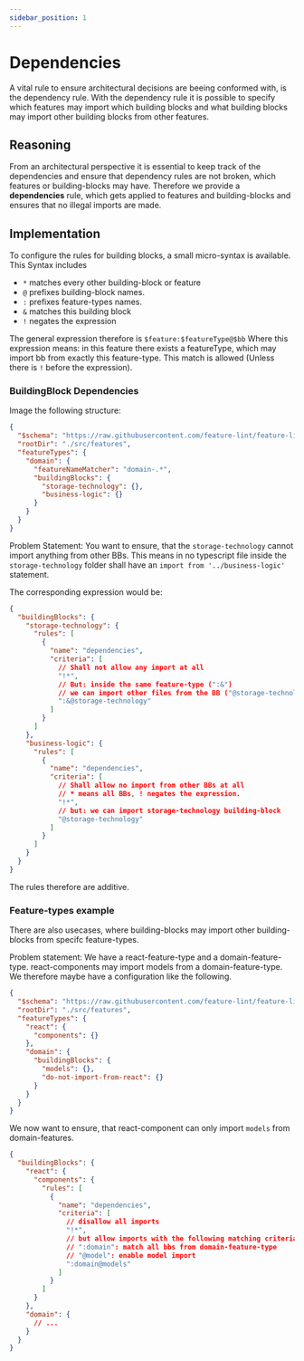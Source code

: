 ```yaml
---
sidebar_position: 1
---
```


# Dependencies

A vital rule to ensure architectural decisions are beeing conformed with, is the dependency rule. With the dependency
rule it is possible to specify which features may import which building blocks and what building blocks may import other
building blocks from other features.

## Reasoning

From an architectural perspective it is essential to keep track of the dependencies and ensure that dependency rules are
not broken, which features or building-blocks may have. Therefore we provide a **dependencies** rule, which gets applied
to features and building-blocks and ensures that no illegal imports are made.

## Implementation

To configure the rules for building blocks, a small micro-syntax is available. This Syntax includes

* `*` matches every other building-block or feature
* `@` prefixes building-block names.
* `:` prefixes feature-types names.
* `&` matches this building block
* `!` negates the expression


The general expression therefore is
`$feature:$featureType@$bb`
Where this expression means: in this feature there exists a featureType, which may import bb from exactly 
this feature-type. This match is allowed (Unless there is `!` before the expression).


### BuildingBlock Dependencies

Image the following structure:

```json
{
  "$schema": "https://raw.githubusercontent.com/feature-lint/feature-lint/pages/schema/feature-lint-v0.0.15.schema.json",
  "rootDir": "./src/features",
  "featureTypes": {
    "domain": {
      "featureNameMatcher": "domain-.*",
      "buildingBlocks": {
        "storage-technology": {},
        "business-logic": {}
      }
    }
  }
}
```

Problem Statement: You want to ensure, that the `storage-technology` cannot import anything from other BBs. 
This means in no typescript file inside the `storage-technology` folder shall have an `import from '../business-logic'`
statement.

The corresponding expression would be:

```json
{
  "buildingBlocks": {
    "storage-technology": {
      "rules": [
        {
          "name": "dependencies",
          "criteria": [
            // Shall not allow any import at all
            "!*",
            // But: inside the same feature-type (":&")
            // we can import other files from the BB ("@storage-technology")
            ":&@storage-technology"
          ]
        }
      ]
    },
    "business-logic": {
      "rules": [
        {
          "name": "dependencies",
          "criteria": [
            // Shall allow no import from other BBs at all
            // * means all BBs, ! negates the expression.
            "!*",
            // but: we can import storage-technology building-block
            "@storage-technology"
          ]
        }
      ]
    }
  }
}
```
The rules therefore are additive.

### Feature-types example
There are also usecases, where building-blocks may import other building-blocks from specifc 
feature-types.

Problem statement:
We have a react-feature-type and a domain-feature-type. react-components may import models from 
a domain-feature-type. We therefore maybe have a configuration like the following.

```json
{
  "$schema": "https://raw.githubusercontent.com/feature-lint/feature-lint/pages/schema/feature-lint-v0.0.15.schema.json",
  "rootDir": "./src/features",
  "featureTypes": {
    "react": {
      "components": {}
    },
    "domain": {
      "buildingBlocks": {
        "models": {},
        "do-not-import-from-react": {}
      }
    }
  }
}
```

We now want to ensure, that react-component can only import `models` from domain-features.

```json
{
  "buildingBlocks": {
    "react": {
      "components": {
        "rules": [
          {
            "name": "dependencies",
            "criteria": [
              // disallow all imports
              "!*",
              // but allow imports with the following matching criteria
              // ":domain": match all bbs from domain-feature-type
              // "@model": enable model import
              ":domain@models"
            ]
          }
        ]
      }
    },
    "domain": {
      // ...
    }
  }
}
```


